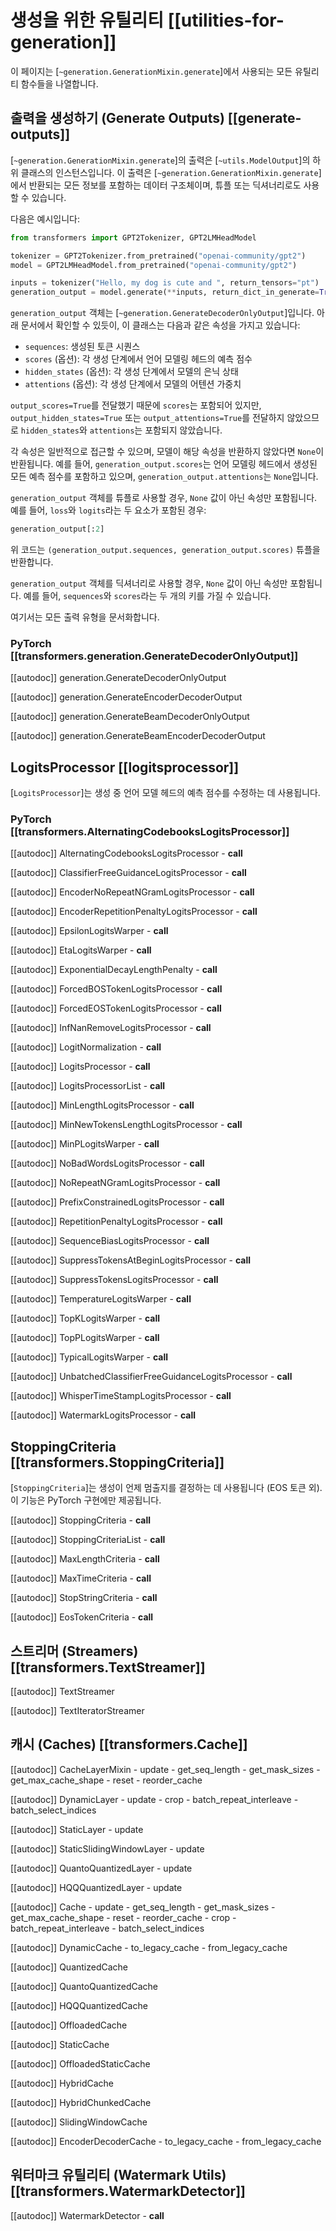 <!--Copyright 2020 The HuggingFace Team. All rights reserved.

Licensed under the Apache License, Version 2.0 (the "License"); you may not use this file except in compliance with
the License. You may obtain a copy of the License at

http://www.apache.org/licenses/LICENSE-2.0

Unless required by applicable law or agreed to in writing, software distributed under the License is distributed on
an "AS IS" BASIS, WITHOUT WARRANTIES OR CONDITIONS OF ANY KIND, either express or implied. See the License for the
specific language governing permissions and limitations under the License.

⚠️ Note that this file is in Markdown but contain specific syntax for our doc-builder (similar to MDX) that may not be
rendered properly in your Markdown viewer.

-->

# 생성을 위한 유틸리티 [[utilities-for-generation]]

이 페이지는 [`~generation.GenerationMixin.generate`]에서 사용되는 모든 유틸리티 함수들을 나열합니다.

## 출력을 생성하기 (Generate Outputs) [[generate-outputs]]

[`~generation.GenerationMixin.generate`]의 출력은 [`~utils.ModelOutput`]의 하위 클래스의 인스턴스입니다. 이 출력은 [`~generation.GenerationMixin.generate`]에서 반환되는 모든 정보를 포함하는 데이터 구조체이며, 튜플 또는 딕셔너리로도 사용할 수 있습니다.

다음은 예시입니다:

```python
from transformers import GPT2Tokenizer, GPT2LMHeadModel

tokenizer = GPT2Tokenizer.from_pretrained("openai-community/gpt2")
model = GPT2LMHeadModel.from_pretrained("openai-community/gpt2")

inputs = tokenizer("Hello, my dog is cute and ", return_tensors="pt")
generation_output = model.generate(**inputs, return_dict_in_generate=True, output_scores=True)
```

`generation_output` 객체는 [`~generation.GenerateDecoderOnlyOutput`]입니다. 아래 문서에서 확인할 수 있듯이, 이 클래스는 다음과 같은 속성을 가지고 있습니다:

- `sequences`: 생성된 토큰 시퀀스
- `scores` (옵션): 각 생성 단계에서 언어 모델링 헤드의 예측 점수
- `hidden_states` (옵션): 각 생성 단계에서 모델의 은닉 상태
- `attentions` (옵션): 각 생성 단계에서 모델의 어텐션 가중치

`output_scores=True`를 전달했기 때문에 `scores`는 포함되어 있지만, `output_hidden_states=True` 또는 `output_attentions=True`를 전달하지 않았으므로 `hidden_states`와 `attentions`는 포함되지 않았습니다.

각 속성은 일반적으로 접근할 수 있으며, 모델이 해당 속성을 반환하지 않았다면 `None`이 반환됩니다. 예를 들어, `generation_output.scores`는 언어 모델링 헤드에서 생성된 모든 예측 점수를 포함하고 있으며, `generation_output.attentions`는 `None`입니다.

`generation_output` 객체를 튜플로 사용할 경우, `None` 값이 아닌 속성만 포함됩니다. 예를 들어, `loss`와 `logits`라는 두 요소가 포함된 경우:

```python
generation_output[:2]
```

위 코드는 `(generation_output.sequences, generation_output.scores)` 튜플을 반환합니다.

`generation_output` 객체를 딕셔너리로 사용할 경우, `None` 값이 아닌 속성만 포함됩니다. 예를 들어, `sequences`와 `scores`라는 두 개의 키를 가질 수 있습니다.

여기서는 모든 출력 유형을 문서화합니다.


### PyTorch [[transformers.generation.GenerateDecoderOnlyOutput]]

[[autodoc]] generation.GenerateDecoderOnlyOutput

[[autodoc]] generation.GenerateEncoderDecoderOutput

[[autodoc]] generation.GenerateBeamDecoderOnlyOutput

[[autodoc]] generation.GenerateBeamEncoderDecoderOutput

## LogitsProcessor [[logitsprocessor]]

[`LogitsProcessor`]는 생성 중 언어 모델 헤드의 예측 점수를 수정하는 데 사용됩니다.

### PyTorch [[transformers.AlternatingCodebooksLogitsProcessor]]

[[autodoc]] AlternatingCodebooksLogitsProcessor
    - __call__

[[autodoc]] ClassifierFreeGuidanceLogitsProcessor
    - __call__

[[autodoc]] EncoderNoRepeatNGramLogitsProcessor
    - __call__

[[autodoc]] EncoderRepetitionPenaltyLogitsProcessor
    - __call__

[[autodoc]] EpsilonLogitsWarper
    - __call__

[[autodoc]] EtaLogitsWarper
    - __call__

[[autodoc]] ExponentialDecayLengthPenalty
    - __call__

[[autodoc]] ForcedBOSTokenLogitsProcessor
    - __call__

[[autodoc]] ForcedEOSTokenLogitsProcessor
    - __call__

[[autodoc]] InfNanRemoveLogitsProcessor
    - __call__

[[autodoc]] LogitNormalization
    - __call__

[[autodoc]] LogitsProcessor
    - __call__

[[autodoc]] LogitsProcessorList
    - __call__

[[autodoc]] MinLengthLogitsProcessor
    - __call__

[[autodoc]] MinNewTokensLengthLogitsProcessor
    - __call__

[[autodoc]] MinPLogitsWarper
    - __call__

[[autodoc]] NoBadWordsLogitsProcessor
    - __call__

[[autodoc]] NoRepeatNGramLogitsProcessor
    - __call__

[[autodoc]] PrefixConstrainedLogitsProcessor
    - __call__

[[autodoc]] RepetitionPenaltyLogitsProcessor
    - __call__

[[autodoc]] SequenceBiasLogitsProcessor
    - __call__

[[autodoc]] SuppressTokensAtBeginLogitsProcessor
    - __call__

[[autodoc]] SuppressTokensLogitsProcessor
    - __call__

[[autodoc]] TemperatureLogitsWarper
    - __call__

[[autodoc]] TopKLogitsWarper
    - __call__

[[autodoc]] TopPLogitsWarper
    - __call__

[[autodoc]] TypicalLogitsWarper
    - __call__

[[autodoc]] UnbatchedClassifierFreeGuidanceLogitsProcessor
    - __call__

[[autodoc]] WhisperTimeStampLogitsProcessor
    - __call__

[[autodoc]] WatermarkLogitsProcessor
    - __call__

## StoppingCriteria [[transformers.StoppingCriteria]]

[`StoppingCriteria`]는 생성이 언제 멈출지를 결정하는 데 사용됩니다 (EOS 토큰 외). 이 기능은 PyTorch 구현에만 제공됩니다.

[[autodoc]] StoppingCriteria
    - __call__

[[autodoc]] StoppingCriteriaList
    - __call__

[[autodoc]] MaxLengthCriteria
    - __call__

[[autodoc]] MaxTimeCriteria
    - __call__

[[autodoc]] StopStringCriteria
    - __call__

[[autodoc]] EosTokenCriteria
    - __call__

## 스트리머 (Streamers) [[transformers.TextStreamer]]

[[autodoc]] TextStreamer

[[autodoc]] TextIteratorStreamer

## 캐시 (Caches) [[transformers.Cache]]

[[autodoc]] CacheLayerMixin
    - update
    - get_seq_length
    - get_mask_sizes
    - get_max_cache_shape
    - reset
    - reorder_cache

[[autodoc]] DynamicLayer
    - update
    - crop
    - batch_repeat_interleave
    - batch_select_indices

[[autodoc]] StaticLayer
    - update

[[autodoc]] StaticSlidingWindowLayer
    - update

[[autodoc]] QuantoQuantizedLayer
    - update

[[autodoc]] HQQQuantizedLayer
    - update

[[autodoc]] Cache
    - update
    - get_seq_length
    - get_mask_sizes
    - get_max_cache_shape
    - reset
    - reorder_cache
    - crop
    - batch_repeat_interleave
    - batch_select_indices

[[autodoc]] DynamicCache
    - to_legacy_cache
    - from_legacy_cache

[[autodoc]] QuantizedCache

[[autodoc]] QuantoQuantizedCache

[[autodoc]] HQQQuantizedCache

[[autodoc]] OffloadedCache

[[autodoc]] StaticCache

[[autodoc]] OffloadedStaticCache

[[autodoc]] HybridCache

[[autodoc]] HybridChunkedCache

[[autodoc]] SlidingWindowCache

[[autodoc]] EncoderDecoderCache
    - to_legacy_cache
    - from_legacy_cache

## 워터마크 유틸리티 (Watermark Utils) [[transformers.WatermarkDetector]]

[[autodoc]] WatermarkDetector
    - __call__
